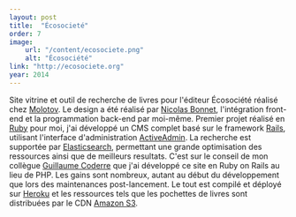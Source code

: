 ```yaml
---
layout: post
title:  "Écosocieté"
order: 7
image:
    url: "/content/ecosociete.png"
    alt: "Écosociété"
link: "http://ecosociete.org"
year: 2014
---
```


Site vitrine et outil de recherche de livres pour l'éditeur Écosociété réalisé chez [Molotov](http://molotov.ca). Le design a été réalisé par [Nicolas Bonnet](http://www.tostaky.co/nicolas/), l'intégration front-end et la programmation back-end par moi-même.
Premier projet réalisé en [Ruby](https://www.ruby-lang.org/fr/) pour moi, j'ai développé un CMS complet basé sur le framework [Rails](http://rubyonrails.org/), utilisant l'interface d'administration [ActiveAdmin](http://activeadmin.info/). La recherche est supportée par [Elasticsearch](http://elasticsearch.org), permettant une grande optimisation des ressources ainsi que de meilleurs resultats.
C'est sur le conseil de mon collègue [Guillaume Coderre](https://github.com/gcoderre) que j'ai développé ce site en Ruby on Rails au lieu de PHP. Les gains sont nombreux, autant au début du développement que lors des maintenances post-lancement.
Le tout est compilé et déployé sur [Heroku](http://heroku.com) et les ressources tels que les pochettes de livres sont distribuées par le CDN [Amazon S3](http://aws.amazon.com/fr/s3/).